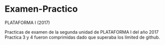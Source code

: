 # Examen-Practico
PLATAFORMA I (2017)

Practicas de examen de la segunda unidad de PLATAFORMA I del año 2017
Practica 3 y 4 fueron comprimidas dado que superaba los limited de github.
